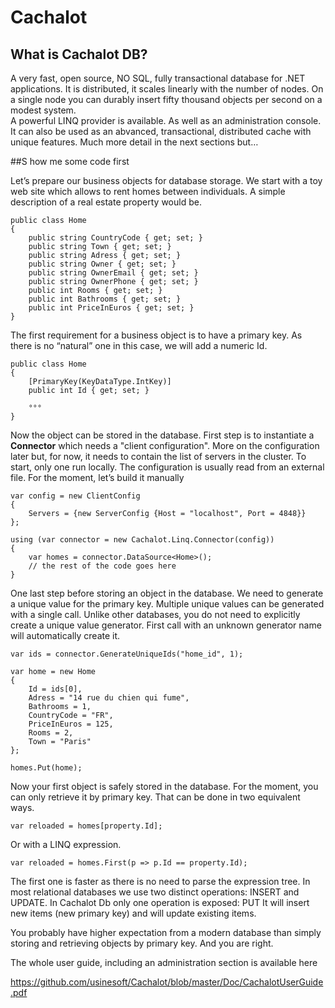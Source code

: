 # Cachalot

## What is Cachalot DB?

A very fast, open source, NO SQL, fully transactional database for .NET applications.
It is distributed, it scales linearly with the number of nodes. On a single node you can durably insert fifty thousand objects per second on a modest system.  
A powerful LINQ provider is available. As well as an administration console.
It can also be used as an abvanced, transactional, distributed cache with unique features.
Much more detail in the next sections but…

##S how me some code first

Let’s prepare our business objects for database storage.
We start with a toy web site which allows to rent homes between individuals.
A simple description of a real estate property would be. 

```
public class Home
{
	public string CountryCode { get; set; }
	public string Town { get; set; }
	public string Adress { get; set; }
	public string Owner { get; set; }
	public string OwnerEmail { get; set; }
	public string OwnerPhone { get; set; }
	public int Rooms { get; set; }
	public int Bathrooms { get; set; }
	public int PriceInEuros { get; set; }
}
```


The first requirement for a business object is to have a primary key. As there is no “natural” one in this case, we will add a numeric Id.

```
public class Home
{
	[PrimaryKey(KeyDataType.IntKey)]
	public int Id { get; set; }

	°°°
}
```

Now the object can be stored in the database.
First step is to instantiate a **Connector** which needs a "client configuration". More on the configuration later but, for now, it needs to contain the list of servers in the cluster. To start, only one run locally.
The configuration is usually read from an external file. For the moment, let’s build it manually

```
var config = new ClientConfig
{
	Servers = {new ServerConfig {Host = "localhost", Port = 4848}}
};

using (var connector = new Cachalot.Linq.Connector(config))
{
	var homes = connector.DataSource<Home>();
	// the rest of the code goes here
}
```


One last step before storing an object in the database. We need to generate a unique value for the primary key. Multiple unique values can be generated with a single call.
Unlike other databases, you do not need to explicitly create a unique value generator. First call with an unknown generator name will automatically create it.

```
var ids = connector.GenerateUniqueIds("home_id", 1);

var home = new Home
{
	Id = ids[0],
	Adress = "14 rue du chien qui fume",
	Bathrooms = 1,
	CountryCode = "FR",
	PriceInEuros = 125,
	Rooms = 2, 
	Town = "Paris"
};

homes.Put(home);
```

Now your first object is safely stored in the database.
For the moment, you can only retrieve it by primary key. That can be done in two equivalent ways.

```
var reloaded = homes[property.Id];
```

Or with a LINQ expression.

```
var reloaded = homes.First(p => p.Id == property.Id);
```

The first one is faster as there is no need to parse the expression tree. 
In most relational databases we use two distinct operations: INSERT and UPDATE. In Cachalot Db only one operation is exposed: PUT 
It will insert new items (new primary key) and will update existing items.

You probably have higher expectation from a modern database than simply storing and retrieving objects by primary key. And you are right.

The whole user guide, including an administration section is available here

https://github.com/usinesoft/Cachalot/blob/master/Doc/CachalotUserGuide.pdf





